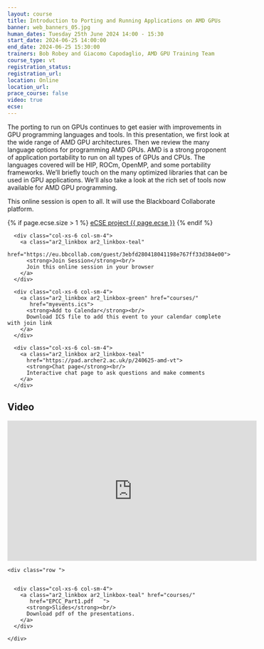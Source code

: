 ```yaml
---
layout: course
title: Introduction to Porting and Running Applications on AMD GPUs
banner: web_banners_05.jpg
human_dates: Tuesday 25th June 2024 14:00 - 15:30
start_date: 2024-06-25 14:00:00
end_date: 2024-06-25 15:30:00
trainers: Bob Robey and Giacomo Capodaglio, AMD GPU Training Team
course_type: vt
registration_status:
registration_url:
location: Online
location_url:
prace_course: false
video: true
ecse:
---
```


The porting to run on GPUs continues to get easier with improvements in GPU programming languages and tools. In this presentation, we first look at the wide range of AMD GPU architectures. Then we review the many language options for programming AMD GPUs. AMD is a strong proponent of application portability to run on all types of GPUs and CPUs. The languages covered will be HIP, ROCm, OpenMP, and some portability frameworks. We’ll briefly touch on the many optimized libraries that can be used in GPU applications. We’ll also take a look at the rich set of tools now available for AMD GPU programming.


This online session is open to all. It will use the Blackboard Collaborate platform.

{% if page.ecse.size > 1 %}
<a href="{{ site.baseurl }}/ecse/reports/{{ page.ecse }}">eCSE project {{ page.ecse }}</a>
{% endif %}

<section id="service">


  <div class="row ">	

      <div class="col-xs-6 col-sm-4">
        <a class="ar2_linkbox ar2_linkbox-teal" 
          href="https://eu.bbcollab.com/guest/3ebfd280418041198e767ff33d384e00">
          <strong>Join Session</strong><br/>
          Join this online session in your browser
        </a>
      </div>

      <div class="col-xs-6 col-sm-4">
        <a class="ar2_linkbox ar2_linkbox-green" href="courses/"
           href="myevents.ics">
          <strong>Add to Calendar</strong><br/>
          Download ICS file to add this event to your calendar complete with join link
        </a>
      </div>

      <div class="col-xs-6 col-sm-4">
        <a class="ar2_linkbox ar2_linkbox-teal" 
          href="https://pad.archer2.ac.uk/p/240625-amd-vt">
          <strong>Chat page</strong><br/>
          Interactive chat page to ask questions and make comments
        </a>
      </div>
											
  </div>





<h2><a name="video">Video</a></h2>

<div>

<iframe title="Video"  width="560" height="315" src="https://www.youtube.com/embed/gS3Ijkp58yk  " frameborder="0" allow="accelerometer; autoplay; encrypted-media; gyroscope; picture-in-picture" allowfullscreen></iframe>

</div>





<section id="service">

    <div class="row ">	


      <div class="col-xs-6 col-sm-4">
        <a class="ar2_linkbox ar2_linkbox-teal" href="courses/"
           href="EPCC_Part1.pdf   ">
          <strong>Slides</strong><br/>
          Download pdf of the presentations.
        </a>
      </div>
										
    </div>

</section>

